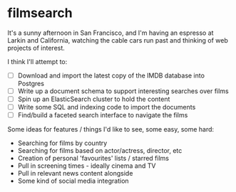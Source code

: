 filmsearch
==========

It's a sunny afternoon in San Francisco, and I'm having an espresso at Larkin
and California, watching the cable cars run past and thinking of web projects
of interest.

I think I'll attempt to:

- [ ] Download and import the latest copy of the IMDB database into Postgres
- [ ] Write up a document schema to support interesting searches over films
- [ ] Spin up an ElasticSearch cluster to hold the content
- [ ] Write some SQL and indexing code to import the documents
- [ ] Find/build a faceted search interface to navigate the films

Some ideas for features / things I'd like to see, some easy, some hard:

- Searching for films by country
- Searching for films based on actor/actress, director, etc
- Creation of personal 'favourites' lists / starred films
- Pull in screening times - ideally cinema and TV
- Pull in relevant news content alongside
- Some kind of social media integration
